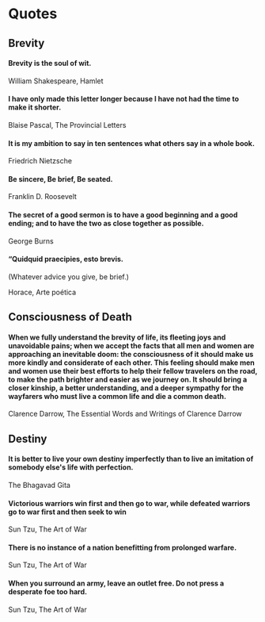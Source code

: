 # Quotes

## Brevity

#### Brevity is the soul of wit.
William Shakespeare, Hamlet

#### I have only made this letter longer because I have not had the time to make it shorter.
Blaise Pascal, The Provincial Letters

#### It is my ambition to say in ten sentences what others say in a whole book.
Friedrich Nietzsche

#### Be sincere, Be brief, Be seated.
Franklin D. Roosevelt

#### The secret of a good sermon is to have a good beginning and a good ending; and to have the two as close together as possible.
George Burns

#### “Quidquid praecipies, esto brevis.
(Whatever advice you give, be brief.)

Horace, Arte poética

## Consciousness of Death

#### When we fully understand the brevity of life, its fleeting joys and unavoidable pains; when we accept the facts that all men and women are approaching an inevitable doom: the consciousness of it should make us more kindly and considerate of each other. This feeling should make men and women use their best efforts to help their fellow travelers on the road, to make the path brighter and easier as we journey on. It should bring a closer kinship, a better understanding, and a deeper sympathy for the wayfarers who must live a common life and die a common death.
Clarence Darrow, The Essential Words and Writings of Clarence Darrow

## Destiny

#### It is better to live your own destiny imperfectly than to live an imitation of somebody else's life with perfection.
The Bhagavad Gita

#### Victorious warriors win first and then go to war, while defeated warriors go to war first and then seek to win
Sun Tzu, The Art of War

#### There is no instance of a nation benefitting from prolonged warfare.
Sun Tzu, The Art of War

#### When you surround an army, leave an outlet free. Do not press a desperate foe too hard.
Sun Tzu, The Art of War
